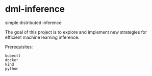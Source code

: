 # dml-inference
simple distributed inference

The goal of this project is to explore and implement new strategies for efficient machine learning inference.

Prerequisites:

    kubectl
    docker
    kind
    python